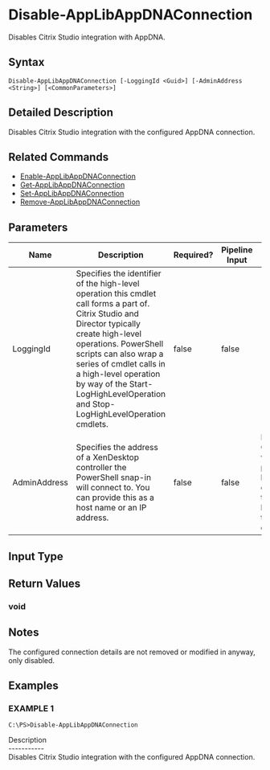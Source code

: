 ﻿# Disable-AppLibAppDNAConnection

   Disables Citrix Studio integration with AppDNA.

## Syntax
```
Disable-AppLibAppDNAConnection [-LoggingId <Guid>] [-AdminAddress <String>] [<CommonParameters>]
```

## Detailed Description
   Disables Citrix Studio integration with the configured AppDNA connection.

## Related Commands
  * [Enable-AppLibAppDNAConnection](Enable-AppLibAppDNAConnection/)
  * [Get-AppLibAppDNAConnection](Get-AppLibAppDNAConnection/)
  * [Set-AppLibAppDNAConnection](Set-AppLibAppDNAConnection/)
  * [Remove-AppLibAppDNAConnection](Remove-AppLibAppDNAConnection/)
## Parameters

| Name   | Description | Required? | Pipeline Input | Default Value |
| --- | --- | --- | --- | --- |
| LoggingId | Specifies the identifier of the high-level operation this cmdlet call forms a part of. Citrix Studio and Director typically create high-level operations. PowerShell scripts can also wrap a series of cmdlet calls in a high-level operation by way of the Start-LogHighLevelOperation and Stop-LogHighLevelOperation cmdlets. | false | false |  |
| AdminAddress | Specifies the address of a XenDesktop controller the PowerShell snap-in will connect to. You can provide this as a host name or an IP address. | false | false | Localhost. Once a value is provided by any cmdlet, this value becomes the default. |

## Input Type
### 
   
## Return Values
### void
   ## Notes
   The configured connection details are not removed or modified in anyway, only disabled.
## Examples

### EXAMPLE 1
```
C:\PS>Disable-AppLibAppDNAConnection
```
   Description<br>-----------<br>Disables Citrix Studio integration with the configured AppDNA connection.
